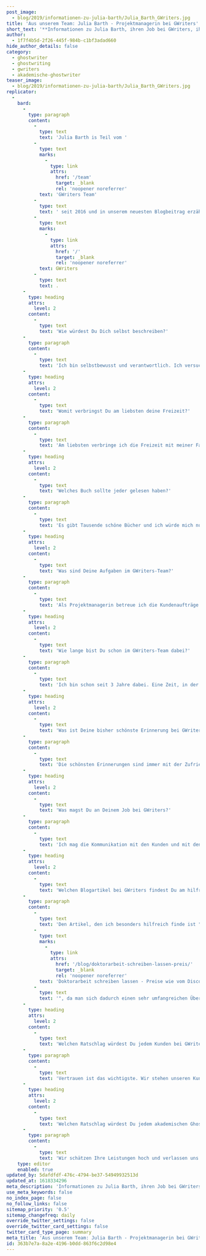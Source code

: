 ```yaml
---
post_image:
  - blog/2019/informationen-zu-julia-barth/Julia_Barth_GWriters.jpg
title: 'Aus unserem Team: Julia Barth - Projektmanagerin bei GWriters'
short_text: '**Informationen zu Julia Barth, ihren Job bei GWriters, ihre Ratschläge an akademische Ghostwriter & Kunden der Ghostwriter-Agentur GWriters.**'
author:
  - 1f7f4b5d-2f26-445f-984b-c1bf3adad660
hide_author_details: false
category:
  - ghostwriter
  - ghostwriting
  - gwriters
  - akademische-ghostwriter
teaser_image:
  - blog/2019/informationen-zu-julia-barth/Julia_Barth_GWriters.jpg
replicator:
  -
    bard:
      -
        type: paragraph
        content:
          -
            type: text
            text: 'Julia Barth is Teil vom '
          -
            type: text
            marks:
              -
                type: link
                attrs:
                  href: '/team'
                  target: _blank
                  rel: 'noopener noreferrer'
            text: 'GWriters Team'
          -
            type: text
            text: ' seit 2016 und in unserem neuesten Blogbeitrag erzählt sie mehr über ihre Arbeit als Projektmanagerin bei '
          -
            type: text
            marks:
              -
                type: link
                attrs:
                  href: '/'
                  target: _blank
                  rel: 'noopener noreferrer'
            text: GWriters
          -
            type: text
            text: .
      -
        type: heading
        attrs:
          level: 2
        content:
          -
            type: text
            text: 'Wie würdest Du Dich selbst beschreiben?'
      -
        type: paragraph
        content:
          -
            type: text
            text: 'Ich bin selbstbewusst und verantwortlich. Ich versuche immer meine Ziele zu erreichen und nie aufzugeben. Das gilt auch für meine Arbeit im GWriters Team. Besonders die anspruchsvollsten Kundenaufträge machen mir besonders Spaß, denn umso schöner ist dann am Ende das gute Gefühl, wenn ich den Auftrag zum Erfolg führen konnte.'
      -
        type: heading
        attrs:
          level: 2
        content:
          -
            type: text
            text: 'Womit verbringst Du am liebsten deine Freizeit?'
      -
        type: paragraph
        content:
          -
            type: text
            text: 'Am liebsten verbringe ich die Freizeit mit meiner Familie und meinen Freunden. Ob wir Kaffee trinken oder reisen ist nicht so entscheidend, am wichtigsten ist, dass wir zusammen sind.'
      -
        type: heading
        attrs:
          level: 2
        content:
          -
            type: text
            text: 'Welches Buch sollte jeder gelesen haben?'
      -
        type: paragraph
        content:
          -
            type: text
            text: 'Es gibt Tausende schöne Bücher und ich würde mich nur ungern auf einige wenige beschränken. Wenn ich dennoch ein konkretes Buch nennen soll, würde ich z.B. "Jenseits von Eden" von John Steinbeck, "Das Glasperlenspiel" von Hermann Hesse, und "Für Menschen ungeeignet" von Robert Shekley empfehlen.'
      -
        type: heading
        attrs:
          level: 2
        content:
          -
            type: text
            text: 'Was sind Deine Aufgaben im GWriters-Team?'
      -
        type: paragraph
        content:
          -
            type: text
            text: 'Als Projektmanagerin betreue ich die Kundenaufträge und achte darauf, dass die Projektfristen gehalten werden und dass die Kommunikation zwischen Kunden und Autoren problemlos verläuft. Darüber hinaus bin ich auch für die Qualität jeder Lieferung im Rahmen meiner Projekte verantwortlich. Sollte ein Kunde beispielsweise Änderungswünsche haben, setze ich mich sofort mit dem entsprechenden Autoren in Verbindung und leite die Änderungen in die Wege. Qualität und Kundenzufriedenheit haben bei uns höchste Priorität.'
      -
        type: heading
        attrs:
          level: 2
        content:
          -
            type: text
            text: 'Wie lange bist Du schon im GWriters-Team dabei?'
      -
        type: paragraph
        content:
          -
            type: text
            text: 'Ich bin schon seit 3 Jahre dabei. Eine Zeit, in der ich unglaublich viel gelernt habe und die ich niemals missen möchte.'
      -
        type: heading
        attrs:
          level: 2
        content:
          -
            type: text
            text: 'Was ist Deine bisher schönste Erinnerung bei GWriters?'
      -
        type: paragraph
        content:
          -
            type: text
            text: 'Die schönsten Erinnerungen sind immer mit der Zufriedenheit der Kunden verbunden. Je schwieriger und komplizierter ein Auftrag ist, desto mehr Vergnügen bringt ein erfolgreicher Abschluss.'
      -
        type: heading
        attrs:
          level: 2
        content:
          -
            type: text
            text: 'Was magst Du an Deinem Job bei GWriters?'
      -
        type: paragraph
        content:
          -
            type: text
            text: 'Ich mag die Kommunikation mit den Kunden und mit den Autoren und genieße die Bewältigung der Herausforderungen.'
      -
        type: heading
        attrs:
          level: 2
        content:
          -
            type: text
            text: 'Welchen Blogartikel bei GWriters findest Du am hilfreichsten und warum?'
      -
        type: paragraph
        content:
          -
            type: text
            text: 'Den Artikel, den ich besonders hilfreich finde ist "'
          -
            type: text
            marks:
              -
                type: link
                attrs:
                  href: '/blog/doktorarbeit-schreiben-lassen-preis/'
                  target: _blank
                  rel: 'noopener noreferrer'
            text: 'Doktorarbeit schreiben lassen - Preise wie vom Discounter?'
          -
            type: text
            text: '", da man sich dadurch einen sehr umfangreichen Überblick über die Preiskalkulation beim GWriters verschaffen kann und darüber hinaus auch noch besser versteht, vor welcher Art von Anbietern man sich hüten sollte. Wir wollen nicht nur unseren Kunden einen hochklassigen Service bieten, sondern auch andere Studenten vor unseriösen Angeboten schützen.'
      -
        type: heading
        attrs:
          level: 2
        content:
          -
            type: text
            text: 'Welchen Ratschlag würdest Du jedem Kunden bei GWriters geben?'
      -
        type: paragraph
        content:
          -
            type: text
            text: 'Vertrauen ist das wichtigste. Wir stehen unseren Kunden jederzeit zur Seite und geben unser Bestes, damit diese mit unseren Leistungen zufrieden sind. Dass das Ghostwriting ein Prozess ist, muss jeder verstehen. Auch wenn einmal nicht alles nach den Kundenvorstellungen sein sollte, sind bei uns Änderungswünsche und Überarbeitung jederzeit inklusive. Genau dafür gibt es ja unsere Feedbackschleifen und Teillieferungen!'
      -
        type: heading
        attrs:
          level: 2
        content:
          -
            type: text
            text: 'Welchen Ratschlag würdest Du jedem akademischen Ghostwriter bei GWriters geben?'
      -
        type: paragraph
        content:
          -
            type: text
            text: 'Wir schätzen Ihre Leistungen hoch und verlassen uns auf Sie. Wenn es manchmal schwieriger wird, nehmen Sie die Situationen und die Kundenkritik nicht persönlich, sondern bleiben Sie wie immer professionell. Wir haben alle ein gemeinsames Ziel: hervorragende wissenschaftliche Arbeit zu leisten!'
    type: editor
    enabled: true
updated_by: 5dafdfdf-476c-4794-be37-54949932513d
updated_at: 1618334296
meta_description: 'Informationen zu Julia Barth, ihren Job bei GWriters, ihre Ratschläge an akademische Ghostwriter & Kunden der Ghostwriter-Agentur GWriters.'
use_meta_keywords: false
no_index_page: false
no_follow_links: false
sitemap_priority: '0.5'
sitemap_changefreq: daily
override_twitter_settings: false
override_twitter_card_settings: false
twitter_card_type_page: summary
meta_title: 'Aus unserem Team: Julia Barth - Projektmanagerin bei GWriters • GWriters.de'
id: 363b7e7a-8a2e-4196-b0dd-863f6c2d98e4
---
```

